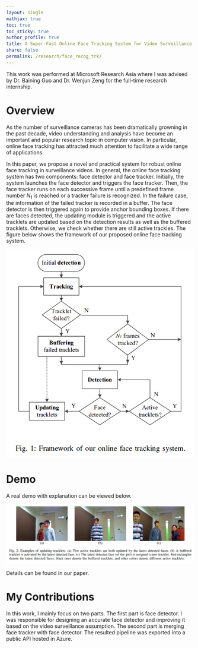 ```yaml
---
layout: single
mathjax: true
toc: true
toc_sticky: true
author_profile: true
title: A Super-Fast Online Face Tracking System for Video Surveillance
share: false
permalink: /research/face_recog_trk/
---
```


This work was performed at Microsoft Research Asia where I was advised by Dr. Baining Guo and Dr. Wenjun Zeng for the full-time research internship. 

# Overview

As the number of surveillance cameras has been dramatically growning in the past decade, video understanding and analysis have become an important and popular research topic in computer vision. In particular, online face tracking has attracted much attention to facilitate a wide range of applications. 

In this paper, we propose a novel and practical system for robust online face tracking in surveillance videos. In general, the online face tracking system has two components: face detector and face tracker. Initially, the system launches the face detector and triggers the face tracker. Then, the face tracker runs on each successive frame until a predefined frame number $N_1$ is reached or a tracker failure is recognized. In the failure case, the information of the failed tracker is recorded in a buffer. The face detector is then triggered again to provide anchor bounding boxes. If  there  are  faces  detected,  the  updating  module  is  triggered and  the  active  tracklets  are  updated  based  on  the  detection results as well as the buffered tracklets. Otherwise, we check whether there are still active trackles. The figure below shows the framework of our proposed online face tracking system. 

![Framework](/_research/images/face_recog_trk_1.png)

# Demo

A real demo with explanation can be viewed below. 

![Framework](/_research/images/face_recog_trk_2.png)

Details can be found in our paper. 

# My Contributions

In this work, I mainly focus on two parts. The first part is face detector. I was responsible for designing an accurate face detector and improving it based on the video surveillance assumption. The second part is merging face tracker with face detector. The resulted pipeline was exported into a public API hosted in Azure. 
